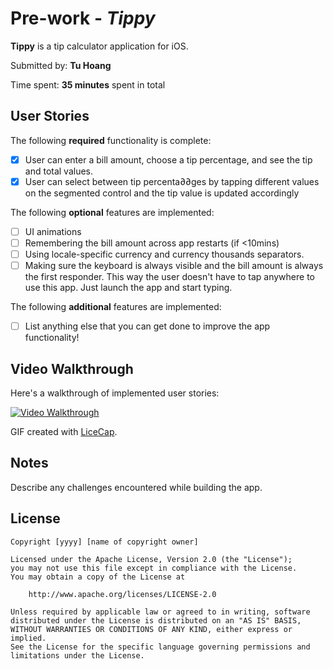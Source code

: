 # Pre-work - _Tippy_

**Tippy** is a tip calculator application for iOS.

Submitted by: **Tu Hoang**

Time spent: **35 minutes** spent in total

## User Stories

The following **required** functionality is complete:

- [x] User can enter a bill amount, choose a tip percentage, and see the tip and total values.
- [x] User can select between tip percenta∂∂ges by tapping different values on the segmented control and the tip value is updated accordingly

The following **optional** features are implemented:

- [ ] UI animations
- [ ] Remembering the bill amount across app restarts (if <10mins)
- [ ] Using locale-specific currency and currency thousands separators.
- [ ] Making sure the keyboard is always visible and the bill amount is always the first responder. This way the user doesn't have to tap anywhere to use this app. Just launch the app and start typing.

The following **additional** features are implemented:

- [ ] List anything else that you can get done to improve the app functionality!

## Video Walkthrough

Here's a walkthrough of implemented user stories:

<a href="https://imgur.com/anAD6m8"><img src="https://i.imgur.com/anAD6m8.gif" title="Video Walkthrough" /></a>

GIF created with [LiceCap](http://www.cockos.com/licecap/).

## Notes

Describe any challenges encountered while building the app.

## License

    Copyright [yyyy] [name of copyright owner]

    Licensed under the Apache License, Version 2.0 (the "License");
    you may not use this file except in compliance with the License.
    You may obtain a copy of the License at

        http://www.apache.org/licenses/LICENSE-2.0

    Unless required by applicable law or agreed to in writing, software
    distributed under the License is distributed on an "AS IS" BASIS,
    WITHOUT WARRANTIES OR CONDITIONS OF ANY KIND, either express or implied.
    See the License for the specific language governing permissions and
    limitations under the License.
